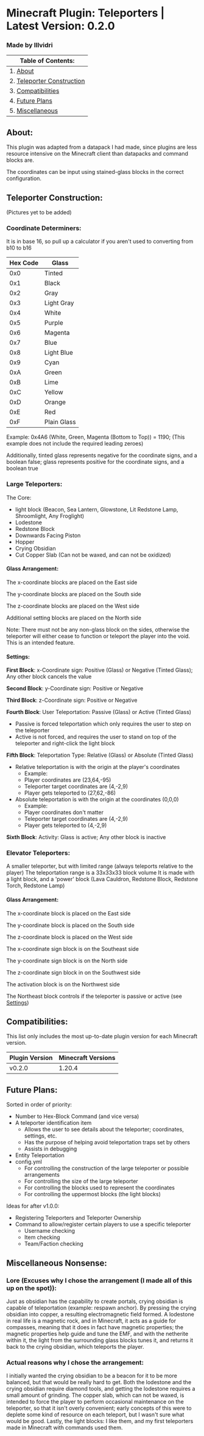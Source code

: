 # Minecraft Plugin: Teleporters | Latest Version: 0.2.0
### Made by Illvidri

| Table of Contents:                                     |
|--------------------------------------------------------|
| 1. [About](#About)                                     |
| 2. [Teleporter Construction](#Teleporter-Construction) |
| 3. [Compatibilities](#Compatibilities)                 |
| 4. [Future Plans](#Future-Plans)                       |
| 5. [Miscellaneous](#Miscellaneous-Nonsense)            |

## About:
This plugin was adapted from a datapack I had made, since plugins are less resource intensive on the Minecraft client than datapacks and command blocks are.

The coordinates can be input using stained-glass blocks in the correct configuration.

## Teleporter Construction:
(Pictures yet to be added)

### Coordinate Determiners:
It is in base 16, so pull up a calculator if you aren't used to converting from b10 to b16

| Hex Code | Glass       |
|----------|-------------|
| 0x0      | Tinted      |
| 0x1      | Black       |
| 0x2      | Gray        |
| 0x3      | Light Gray  |
| 0x4      | White       |
| 0x5      | Purple      |
| 0x6      | Magenta     |
| 0x7      | Blue        |
| 0x8      | Light Blue  |
| 0x9      | Cyan        |
| 0xA      | Green       |
| 0xB      | Lime        |
| 0xC      | Yellow      |
| 0xD      | Orange      |
| 0xE      | Red         |
| 0xF      | Plain Glass |

Example: 0x4A6 (White, Green, Magenta (Bottom to Top)) = 1190; (This example does not include the required leading zeroes)

Additionally, tinted glass represents negative for the coordinate signs, and a boolean false;
glass represents positive for the coordinate signs, and a boolean true

### Large Teleporters:
The Core:
- light block (Beacon, Sea Lantern, Glowstone, Lit Redstone Lamp, Shroomlight, Any Froglight)
- Lodestone
- Redstone Block
- Downwards Facing Piston
- Hopper
- Crying Obsidian
- Cut Copper Slab (Can not be waxed, and can not be oxidized)

#### Glass Arrangement:
The x-coordinate blocks are placed on the East side

The y-coordinate blocks are placed on the South side

The z-coordinate blocks are placed on the West side

Additional setting blocks are placed on the North side

Note: There must not be any non-glass block on the sides, otherwise the
teleporter will either cease to function or teleport the player
into the void. This is an intended feature.

#### Settings:

**First Block**: x-Coordinate sign: Positive (Glass) or Negative (Tinted Glass); Any other block cancels the value

**Second Block**: y-Coordinate sign: Positive or Negative

**Third Block**: z-Coordinate sign: Positive or Negative

**Fourth Block**: User Teleportation: Passive (Glass) or Active (Tinted Glass)
- Passive is forced teleportation which only requires the user to step on the teleporter
- Active is not forced, and requires the user to stand on top of the teleporter and right-click the light block

**Fifth Block**: Teleportation Type: Relative (Glass) or Absolute (Tinted Glass)
- Relative teleportation is with the origin at the player's coordinates
  - Example:
  - Player coordinates are (23,64,-95)
  - Teleporter target coordinates are (4,-2,9)
  - Player gets teleported to (27,62,-86)
- Absolute teleportation is with the origin at the coordinates (0,0,0)
  - Example:
  - Player coordinates don't matter
  - Teleporter target coordinates are (4,-2,9)
  - Player gets teleported to (4,-2,9)

**Sixth Block**: Activity: Glass is active; Any other block is inactive

### Elevator Teleporters:
A smaller teleporter, but with limited range (always teleports relative to the player)
The teleportation range is a 33x33x33 block volume
It is made with a light block, and a 'power' block (Lava Cauldron, Redstone Block, Redstone Torch, Redstone Lamp)

#### Glass Arrangement:
The x-coordinate block is placed on the East side

The y-coordinate block is placed on the South side

The z-coordinate block is placed on the West side

The x-coordinate sign block is on the Southeast side

The y-coordinate sign block is on the North side

The z-coordinate sign block in on the Southwest side

The activation block is on the Northwest side

The Northeast block controls if the teleporter is passive or active (see [Settings](#Settings))

## Compatibilities:
This list only includes the most up-to-date plugin version
for each Minecraft version.

| Plugin Version | Minecraft Versions |
|----------------|--------------------|
| v0.2.0         | 1.20.4             |

## Future Plans:
Sorted in order of priority:
- Number to Hex-Block Command (and vice versa)
- A teleporter identification item
  - Allows the user to see details about the teleporter; coordinates, settings, etc.
  - Has the purpose of helping avoid teleportation traps set by others
  - Assists in debugging
- Entity Teleportation
- config.yml
  - For controlling the construction of the large teleporter or possible arrangements
  - For controlling the size of the large teleporter
  - For controlling the blocks used to represent the coordinates
  - For controlling the uppermost blocks (the light blocks)

Ideas for after v1.0.0:
- Registering Teleporters and Teleporter Ownership
- Command to allow/register certain players to use a specific teleporter
  - Username checking
  - Item checking
  - Team/Faction checking

## Miscellaneous Nonsense:
### Lore (Excuses why I chose the arrangement (I made all of this up on the spot)):
Just as obsidian has the capability to create portals, crying obsidian is capable of teleportation (example: respawn anchor). By pressing the crying obsidian into copper, a resulting electromagnetic field formed. A lodestone in real life is a magnetic rock, and in Minecraft, it acts as a guide for compasses, meaning that it does in fact have magnetic properties; the magnetic properties help guide and tune the EMF, and with the netherite within it, the light from the surrounding glass blocks tunes it, and returns it back to the crying obsidian, which teleports the player.

### Actual reasons why I chose the arrangement:
I initially wanted the crying obsidian to be a beacon for it to be more balanced, but that would be really hard to get. Both the lodestone and the crying obsidian require diamond tools, and getting the lodestone requires a small amount of grinding. The copper slab, which can not be waxed, is intended to force the player to perform occasional maintenance on the teleporter, so that it isn't overly convenient; early concepts of this were to deplete some kind of resource on each teleport, but I wasn't sure what would be good. Lastly, the light blocks: I like them, and my first teleporters made in Minecraft with commands used them.
